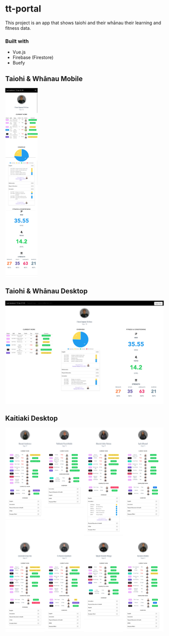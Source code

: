 tt-portal
=========

This project is an app that shows taiohi and their whānau their learning and fitness data.

### Built with
- Vue.js
- Firebase (Firestore)
- Buefy

Taiohi & Whānau Mobile
----------------------
<img src="readmeImages/mobile.jpg" height="600">


Taiohi & Whānau Desktop
----------------------
![Taiohi & Whānau Desktop](readmeImages/desktop.jpg) 


Kaitiaki Desktop
----------------------
![Kaitkai Desktop](readmeImages/teacherdash.jpg) 
